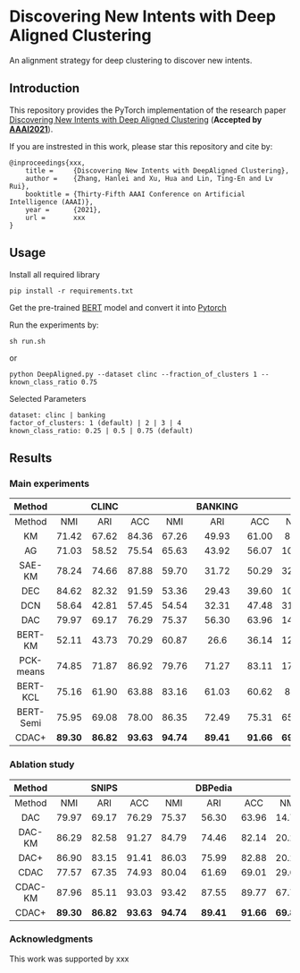 # Discovering New Intents with Deep Aligned Clustering

An alignment strategy for deep clustering to discover new intents. 

## Introduction
This repository provides the PyTorch implementation of the research paper [Discovering New Intents with Deep Aligned Clustering](https://arxiv.org/abs/1711.10125) (**Accepted by [AAAI2021](https://xxx)**).

If you are instrested in this work, please star this repository and cite by:
```
@inproceedings{xxx,
	title =	    {Discovering New Intents with DeepAligned Clustering},
	author =    {Zhang, Hanlei and Xu, Hua and Lin, Ting-En and Lv Rui},
	booktitle = {Thirty-Fifth AAAI Conference on Artificial Intelligence (AAAI)},
	year =      {2021},
	url =       xxx
}
```

## Usage
Install all required library
```
pip install -r requirements.txt
```
Get the pre-trained [BERT](https://storage.googleapis.com/bert_models/2018_10_18/uncased_L-12_H-768_A-12.zip) model and convert it into [Pytorch](https://huggingface.co/transformers/converting_tensorflow_models.html) 

Run the experiments by: 
```
sh run.sh
```
or
```
python DeepAligned.py --dataset clinc --fraction_of_clusters 1 --known_class_ratio 0.75
```
Selected Parameters
```
dataset: clinc | banking
factor_of_clusters: 1 (default) | 2 | 3 | 4 
known_class_ratio: 0.25 | 0.5 | 0.75 (default)
```



##  Results
### Main experiments
| Method   |       | CLINC |       |       |BANKING|       |       | xxx |       |
|:--------:|:-----:|:-----:|:-----:|:-----:|:-----:|:-----:|:-----:|:-----:|:-----:|
| Method   |  NMI  |  ARI  |  ACC  |  NMI  |  ARI  |  ACC  |  NMI  |  ARI  |  ACC  |
| KM       | 71.42 | 67.62 | 84.36 | 67.26 | 49.93 | 61.00 | 8.24  | 1.46  | 13.55 |
| AG       | 71.03 | 58.52 | 75.54 | 65.63 | 43.92 | 56.07 | 10.62 | 2.12  | 14.66 |
| SAE-KM   | 78.24 | 74.66 | 87.88 | 59.70 | 31.72 | 50.29 | 32.62 | 17.07 | 34.44 |
| DEC      | 84.62 | 82.32 | 91.59 | 53.36 | 29.43 | 39.60 | 10.88 | 3.76  | 13.09 |
| DCN      | 58.64 | 42.81 | 57.45 | 54.54 | 32.31 | 47.48 | 31.09 | 15.45 | 34.26 |
| DAC      | 79.97 | 69.17 | 76.29 | 75.37 | 56.30 | 63.96 | 14.71 | 2.76  | 16.30 |
| BERT-KM  | 52.11 | 43.73 | 70.29 | 60.87 | 26.6  | 36.14 | 12.98 | 0.51  | 13.9  |
| PCK-means| 74.85 | 71.87 | 86.92 | 79.76 | 71.27 | 83.11 | 17.26 | 5.35  | 24.16 |
| BERT-KCL | 75.16 | 61.90 | 63.88 | 83.16 | 61.03 | 60.62 | 8.84  | 7.81  | 13.94 |
| BERT-Semi| 75.95 | 69.08 | 78.00 | 86.35 | 72.49 | 75.31 | 65.07 | 47.48 | 65.28 |
| CDAC+    | __89.30__ | __86.82__ | __93.63__ | __94.74__ | __89.41__ | __91.66__ | __69.84__ | __52.59__ | __73.48__ |

### Ablation study
| Method   |       | SNIPS |       |       |DBPedia|       |       | Stack |       |
|:--------:|:-----:|:-----:|:-----:|:-----:|:-----:|:-----:|:-----:|:-----:|:-----:|
| Method   |  NMI  |  ARI  |  ACC  |  NMI  |  ARI  |  ACC  |  NMI  |  ARI  |  ACC  |
| DAC      | 79.97 | 69.17 | 76.29 | 75.37 | 56.30 | 63.96 | 14.71 | 2.76  | 16.30 |
| DAC-KM   | 86.29 | 82.58 | 91.27 | 84.79 | 74.46 | 82.14 | 20.28 |  7.09 | 23.69 |
| DAC+     | 86.90 | 83.15 | 91.41 | 86.03 | 75.99 | 82.88 | 20.26 |  7.10 | 23.69 |
| CDAC     | 77.57 | 67.35 | 74.93 | 80.04 | 61.69 | 69.01 | 29.69 |  8.00 | 23.97 |
| CDAC-KM  | 87.96 | 85.11 | 93.03 | 93.42 | 87.55 | 89.77 | 67.71 | 45.65 | 71.49 |
| CDAC+    | __89.30__ | __86.82__ | __93.63__ | __94.74__ | __89.41__ | __91.66__ | __69.84__ | __52.59__ | __73.48__ |



### Acknowledgments
This work was supported by xxx
